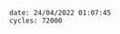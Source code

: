 

                date: 24/04/2022 01:07:45
                cycles: 72000

                         